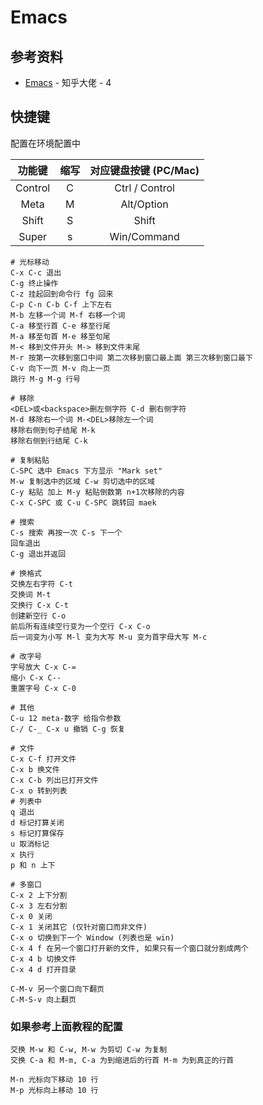 # Emacs

## 参考资料

- [Emacs](https://zhuanlan.zhihu.com/p/385214753) - 知乎大佬 - 4

## 快捷键

配置在环境配置中

|   功能键   |  缩写 | 对应键盘按键 (PC/Mac) |
| :-----: | :-: | :-------------: |
| Control |  C  |  Ctrl / Control |
|   Meta  |  M  |    Alt/Option   |
|  Shift  |  S  |      Shift      |
|  Super  |  s  |   Win/Command   |

```text
# 光标移动
C-x C-c 退出
C-g 终止操作
C-z 挂起回到命令行 fg 回来
C-p C-n C-b C-f 上下左右
M-b 左移一个词 M-f 右移一个词
C-a 移至行首 C-e 移至行尾
M-a 移至句首 M-e 移至句尾 
M-< 移到文件开头 M-> 移到文件末尾
M-r 按第一次移到窗口中间 第二次移到窗口最上面 第三次移到窗口最下
C-v 向下一页 M-v 向上一页
跳行 M-g M-g 行号

# 移除
<DEL>或<backspace>删左侧字符 C-d 删右侧字符
M-d 移除右一个词 M-<DEL>移除左一个词
移除右侧到句子结尾 M-k
移除右侧到行结尾 C-k 

# 复制粘贴
C-SPC 选中 Emacs 下方显示 "Mark set"
M-w 复制选中的区域 C-w 剪切选中的区域
C-y 粘贴 加上 M-y 粘贴倒数第 n+1次移除的内容
C-x C-SPC 或 C-u C-SPC 跳转回 maek

# 搜索
C-s 搜索 再按一次 C-s 下一个 
回车退出 
C-g 退出并返回

# 换格式
交换左右字符 C-t 
交换词 M-t 
交换行 C-x C-t
创建新空行 C-o 
前后所有连续空行变为一个空行 C-x C-o
后一词变为小写 M-l 变为大写 M-u 变为首字母大写 M-c

# 改字号
字号放大 C-x C-= 
缩小 C-x C--
重置字号 C-x C-0

# 其他
C-u 12 meta-数字 给指令参数
C-/ C-_ C-x u 撤销 C-g 恢复

# 文件
C-x C-f 打开文件
C-x b 换文件
C-x C-b 列出已打开文件 
C-x o 转到列表
# 列表中
q 退出
d 标记打算关闭
s 标记打算保存
u 取消标记
x 执行
p 和 n 上下

# 多窗口
C-x 2 上下分割
C-x 3 左右分割
C-x 0 关闭
C-x 1 关闭其它 (仅针对窗口而非文件)
C-x o 切换到下一个 Window (列表也是 win)
C-x 4 f 在另一个窗口打开新的文件, 如果只有一个窗口就分割成两个
C-x 4 b 切换文件
C-x 4 d 打开目录

C-M-v 另一个窗口向下翻页
C-M-S-v 向上翻页
```

### 如果参考上面教程的配置

```shell
交换 M-w 和 C-w, M-w 为剪切 C-w 为复制
交换 C-a 和 M-m, C-a 为到缩进后的行首 M-m 为到真正的行首

M-n 光标向下移动 10 行
M-p 光标向上移动 10 行
```
